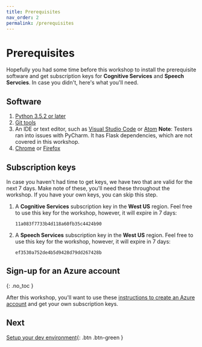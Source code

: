 ```yaml
---
title: Prerequisites
nav_order: 2
permalink: /prerequisites
---
```

# Prerequisites

Hopefully you had some time before this workshop to install the prerequisite software and get subscription keys for **Cognitive Services** and **Speech Servcies**. In case you didn't, here's what you'll need.

## Software

1. [Python 3.5.2 or later](https://www.python.org/downloads/)
2. [Git tools](https://git-scm.com/downloads)
3. An IDE or text editor, such as [Visual Studio Code](https://code.visualstudio.com/) or [Atom](https://atom.io/)
   **Note**: Testers ran into issues with PyCharm. It has Flask dependencies, which are not covered in this workshop.
4. [Chrome](https://www.google.com/chrome/browser/) or [Firefox](https://www.mozilla.org/firefox)

## Subscription keys

In case you haven't had time to get keys, we have two that are valid for the next 7 days. Make note of these, you'll need these throughout the workshop. If you have your own keys, you can skip this step.

1. A **Cognitive Services** subscription key in the **West US** region. Feel free to use this key for the workshop, however, it will expire in 7 days:
   ```
   11a083f7733b4d118a60fb35c4424b90
   ```
2. A **Speech Services** subscription key in the **West US** region. Feel free to use this key for the workshop, however, it will expire in 7 days:
   ```
   ef3530a752de4b5d9428d79dd267428b
   ```

## Sign-up for an Azure account
{: .no_toc }

After this workshop, you'll want to use these [instructions to create an Azure account](https://docs.microsoft.com/azure/cognitive-services/cognitive-services-apis-create-account) and get your own subscription keys.

## Next

[Setup your dev environment](setup){: .btn .btn-green }
